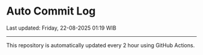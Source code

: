 # Auto Commit Log

Last updated: Friday, 22-08-2025 01:19 WIB

---

This repository is automatically updated every 2 hour using GitHub Actions.
